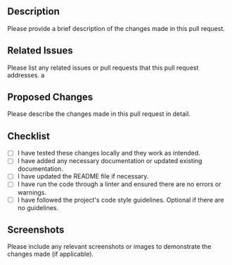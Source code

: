 ## Description

Please provide a brief description of the changes made in this pull request.

## Related Issues

Please list any related issues or pull requests that this pull request addresses.
a

## Proposed Changes

Please describe the changes made in this pull request in detail.

## Checklist

- [ ] I have tested these changes locally and they work as intended.
- [ ] I have added any necessary documentation or updated existing documentation.
- [ ] I have updated the README file if necessary.
- [ ] I have run the code through a linter and ensured there are no errors or warnings.
- [ ] I have followed the project's code style guidelines. Optional if there are no guidelines.

## Screenshots

Please include any relevant screenshots or images to demonstrate the changes made (if applicable).

